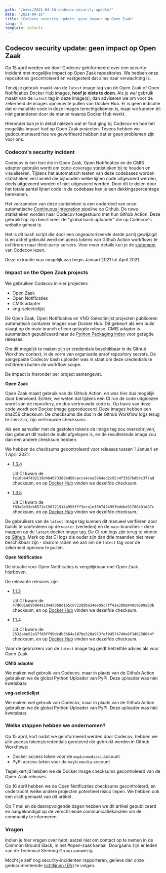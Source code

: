 ```yaml
---
path: "/news/2021-04-16-codecov-security-update/"
date: "2021-04-16"
title: "Codecov security update: geen impact op Open Zaak"
lang: nl
template: default
---
```


## Codecov security update: geen impact op Open Zaak

Op 15 april werden we door Codecov geïnformeerd over een security incident met mogelijke impact op Open Zaak repositories.
We hebben onze repositories gecontroleerd en vastgesteld dat alles naar verwachting is.

Tenzij je gebruik maakt van de `latest` image tag van de Open Zaak of Open Notificaties Docker Hub images, **hoef je niets te doen**.
Als je _wel_ gebruik maakt van de `latest` tag in deze image(s), dan adviseren we om voor de zekerheid de images opnieuw te pullen 
van Docker Hub. Er is geen indicatie dat er malafide code in deze images terechtgekomen is, maar we kunnen dit niet garanderen
door de manier waarop Docker Hub werkt.

Hieronder kan je in detail nalezen wat er fout ging bij Codecov en hoe het mogelijks impact had op Open Zaak projecten. Tevens
hebben we gedocumenteerd hoe we geverifieerd hebben dat er geen problemen zijn voor ons.

### Codecov's security incident

Codecov is een tool die in Open Zaak, Open Notificaties en de CMIS adapter gebruikt wordt om code-coverage statistieken bij te houden
en visualiseren. Tijdens het automatisch testen van deze codebases worden statistieken verzameld die bijhouden welke lijnen code
uitgevoerd werden, deels uitgevoerd worden of niet uitgevoerd werden. Door dit te delen door het totale aantal lijnen code in de codebase
kan je een dekkingspercentage berekenen.

Het verzamelen van deze statistieken is een onderdeel van onze automatische 
[Continuous Integration](https://github.com/open-zaak/open-zaak/blob/main/.github/workflows/ci.yml) pipeline
op Github. De ruwe statistieken worden naar Codecov toegestuurd met hun Github Action. Deze gebruikt op zijn
beurt weer de "global bash uploader" die op Codecov's website gehost is.

Het is dit bash script die door een ongeautoriseerde derde partij gewijzigd is en actief gebruikt werd
om acess tokens van Github Action workflows te exfiltreren naar third-party servers. Voor meer details kun
je de [statement](https://about.codecov.io/security-update/) van Codecov lezen.

Deze extractie was mogelijk van begin Januari 2021 tot April 2021.

### Impact on the Open Zaak projects

We gebruiken Codecov in vier projecten:

* Open Zaak
* Open Notificaties
* CMIS adapter
* vng-selectielijst

De Open Zaak, Open Notificaties en VNG-Selectielijst projecten publiceren automatisch container images naar Docker Hub.
Dit gebeurt als een build slaagt op de main branch of een getagde release. CMIS adapter is automatisch gepubliceerd
naar de [Python Packaging index](http://pypi.org/) voor getagde releases.

Om dit mogelijk te maken zijn er credentials beschikbaar in de Github Workflow context, in de vorm van
organisatie en/of repository secrets. De aangepaste Codecov bash uploader was in staat om deze credentials
te exfiltreren buiten de workflow scope.

De impact is hieronder per project samengevat.

**Open Zaak**

Open Zaak maakt gebruik van de Github Action, en was hier dus mogelijk door beïnvloed. Echter, we weten dat tijdens een CI run
de code uitgelezen wordt van de repository, en dus vertrouwde code is. Op basis van deze code wordt een Docker image geproduceerd.
Deze images hebben een sha256 checksum. De checksums die dus in de Github Workflow logs terug te zien zijn, zijn vertrouwde checksums.

_Als_ een aanvaller met de gestolen tokens de image tag zou overschrijven, dan gebeurt dit nadat de build afgelopen is, en de resulterende
image zou dan een andere checksum hebben.

We hebben de checksums gecontroleerd voor releases tussen 1 Januari en 1 April 2021:

* [1.3.4](https://github.com/open-zaak/open-zaak/runs/1838882241?check_suite_focus=true)

  Uit CI kwam de `fe10bb4f402119d4b4073388bd60cacca4cea3964ad2c95c4f3507bdb6c377ad` checksum,
  en op [Docker Hub](https://hub.docker.com/layers/openzaak/open-zaak/1.3.4/images/sha256-fe10bb4f402119d4b4073388bd60cacca4cea3964ad2c95c4f3507bdb6c377ad?context=repo) vinden we
  dezelfde checksum.

* [1.3.5](https://github.com/open-zaak/open-zaak/runs/2194702452?check_suite_focus=true)

  Uit CI kwam de `f83a8e33eb6572e196721914a999fff3eca1ef9b742499fbdebe91780491d87c` checksum,
  en op [Docker Hub](https://hub.docker.com/layers/openzaak/open-zaak/1.3.5/images/sha256-f83a8e33eb6572e196721914a999fff3eca1ef9b742499fbdebe91780491d87c?context=repo) vinden we
  dezelfde checksum.

De gebruikers van de `latest` image tag kunnen dit manueel verifiëren door builds te controleren
op de `master` (verleden) en de `main` branches - deze mappen op de `latest` docker image tag. De
CI run logs zijn terug te vinden op [Github](https://github.com/open-zaak/open-zaak/actions?query=branch%3Amain).
Merk op dat CI logs die ouder zijn dan drie maanden niet meer beschikbaar zijn - daarom raden we aan om de
`latest` tag voor de zekerheid opnieuw te pullen.

**Open Notificaties**

De situatie voor Open Notificaties is vergelijkbaar met Open Zaak hierboven.

De relevante releases zijn:

* [1.1.3](https://github.com/open-zaak/open-notificaties/runs/2131685805?check_suite_focus=true)

  Uit CI kwam de `47d001e89b904a1d4450b0d165c072289ba34ee95c7ff41e28b8440c9689a83b`
  checksum, en op [Docker Hub](https://hub.docker.com/layers/openzaak/open-notificaties/1.1.3/images/sha256-47d001e89b904a1d4450b0d165c072289ba34ee95c7ff41e28b8440c9689a83b?context=repo)
  vinden we dezelfde checksum.

* [1.1.4](https://github.com/open-zaak/open-notificaties/runs/2194513677?check_suite_focus=true)

  Uit CI kwam de `2532abe52a37fd8ff90dcdb3564a187be520a973fef94574740e8f340258644f`
  checksum, en op [Docker Hub](https://hub.docker.com/layers/openzaak/open-notificaties/1.1.4/images/sha256-2532abe52a37fd8ff90dcdb3564a187be520a973fef94574740e8f340258644f?context=repo)
  vinden we dezelfde checksum.

Voor de gebruikers van de `latest` image tag geldt hetzelfde advies als voor Open Zaak.

**CMIS adapter**

We maken wel gebruik van Codecov, maar in plaats van de Github Action gebruiken we de
global Python Uploader van PyPI. Deze uploader was niet kwetsbaar.

**vng-selectielijst**

We maken wel gebruik van Codecov, maar in plaats van de Github Action gebruiken we de
global Python Uploader van PyPI. Deze uploader was niet kwetsbaar.

### Welke stappen hebben we ondernomen?

Op 15 april, kort nadat we geïnformeerd werden door Codecov, hebben we alle access tokens/credentials
geroteerd die gebruikt werden in Github Workflows:

* Docker access token voor de `maykinmediaci` account
* PyPI access token voor de `maykinmedia` account

Tegelijkertijd hebben we de Docker Image checksums gecontroleerd van de Open Zaak releases.

Op 16 april hebben we de Open Notificaties checksums gecontroleerd, en onderzocht welke andere
projecten potentieel risico liepen. We hebben ook een draft gemaakt van dit artikel .

Op 7 mei en de daaropvolgende dagen hebben we dit artikel gepubliceerd en aangekondigd op de
verschillende communicatiekanalen om de community te informeren.

### Vragen

Indien je hier vragen over hebt, aarzel niet om contact op te nemen in de Common Ground Slack,
in het #open-zaak kanaal. Doorgaans zijn er leden van de Technical Steering Group aanwezig.

Mocht je zelf nog security-incidenten rapporteren, gelieve dan onze gedocumenteerde 
[richtlijnen (EN)](https://open-zaak.readthedocs.io/en/stable/support/security.html#reporting-security-issues)
te volgen.
